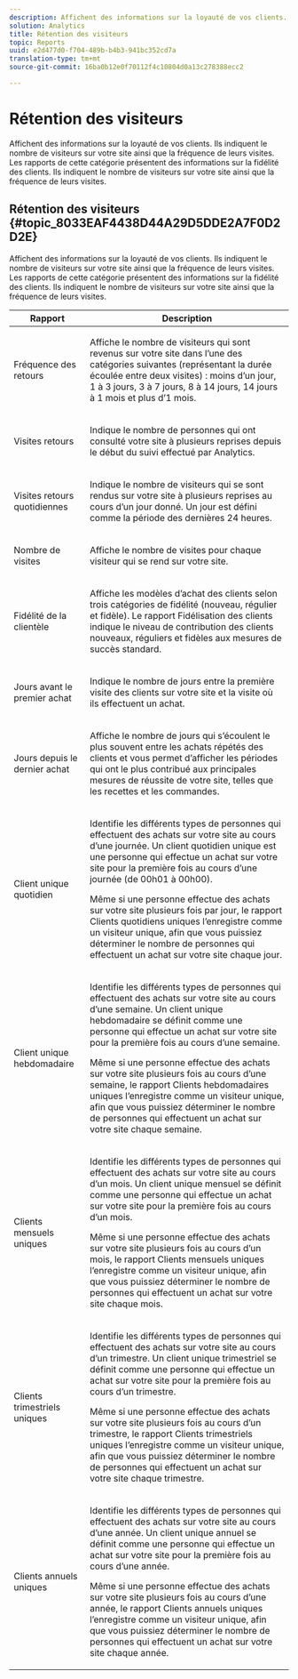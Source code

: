 ```yaml
---
description: Affichent des informations sur la loyauté de vos clients. Ils indiquent le nombre de visiteurs sur votre site ainsi que la fréquence de leurs visites. Les rapports de cette catégorie présentent des informations sur la fidélité des clients. Ils indiquent le nombre de visiteurs sur votre site ainsi que la fréquence de leurs visites.
solution: Analytics
title: Rétention des visiteurs
topic: Reports
uuid: e2d477d0-f704-489b-b4b3-941bc352cd7a
translation-type: tm+mt
source-git-commit: 16ba0b12e0f70112f4c10804d0a13c278388ecc2

---
```



# Rétention des visiteurs

Affichent des informations sur la loyauté de vos clients. Ils indiquent le nombre de visiteurs sur votre site ainsi que la fréquence de leurs visites. Les rapports de cette catégorie présentent des informations sur la fidélité des clients. Ils indiquent le nombre de visiteurs sur votre site ainsi que la fréquence de leurs visites.

## Rétention des visiteurs {#topic_8033EAF4438D44A29D5DDE2A7F0D2D2E}

Affichent des informations sur la loyauté de vos clients. Ils indiquent le nombre de visiteurs sur votre site ainsi que la fréquence de leurs visites. Les rapports de cette catégorie présentent des informations sur la fidélité des clients. Ils indiquent le nombre de visiteurs sur votre site ainsi que la fréquence de leurs visites.

<table id="table_486948EB47664B90BDF9915314B572B0"> 
 <thead> 
  <tr> 
   <th colname="col1" class="entry"> Rapport </th> 
   <th colname="col2" class="entry"> Description </th> 
  </tr> 
 </thead>
 <tbody> 
  <tr> 
   <td colname="col1"> Fréquence des retours </td> 
   <td colname="col2"> <p>Affiche le nombre de visiteurs qui sont revenus sur votre site dans l’une des catégories suivantes (représentant la durée écoulée entre deux visites) : moins d’un jour, 1 à 3 jours, 3 à 7 jours, 8 à 14 jours, 14 jours à 1 mois et plus d’1 mois. </p> </td> 
  </tr> 
  <tr> 
   <td colname="col1"> Visites retours </td> 
   <td colname="col2"> <p>Indique le nombre de personnes qui ont consulté votre site à plusieurs reprises depuis le début du suivi effectué par Analytics. </p> </td> 
  </tr> 
  <tr> 
   <td colname="col1"> Visites retours quotidiennes </td> 
   <td colname="col2"> <p>Indique le nombre de visiteurs qui se sont rendus sur votre site à plusieurs reprises au cours d’un jour donné. Un jour est défini comme la période des dernières 24 heures. </p> </td> 
  </tr> 
  <tr> 
   <td colname="col1"> Nombre de visites </td> 
   <td colname="col2"> <p>Affiche le nombre de visites pour chaque visiteur qui se rend sur votre site. </p> </td> 
  </tr> 
  <tr> 
   <td colname="col1"> Fidélité de la clientèle </td> 
   <td colname="col2"> <p>Affiche les modèles d’achat des clients selon trois catégories de fidélité (nouveau, régulier et fidèle). Le rapport <span class="wintitle">Fidélisation des clients</span> indique le niveau de contribution des clients nouveaux, réguliers et fidèles aux mesures de succès standard. </p> </td> 
  </tr> 
  <tr> 
   <td colname="col1"> Jours avant le premier achat </td> 
   <td colname="col2"> <p>Indique le nombre de jours entre la première visite des clients sur votre site et la visite où ils effectuent un achat. </p> </td> 
  </tr> 
  <tr> 
   <td colname="col1"> Jours depuis le dernier achat </td> 
   <td colname="col2"> <p>Affiche le nombre de jours qui s’écoulent le plus souvent entre les achats répétés des clients et vous permet d’afficher les périodes qui ont le plus contribué aux principales mesures de réussite de votre site, telles que les recettes et les commandes. </p> </td> 
  </tr> 
  <tr> 
   <td colname="col1"> Client unique quotidien </td> 
   <td colname="col2"> <p>Identifie les différents types de personnes qui effectuent des achats sur votre site au cours d’une journée. Un client quotidien unique est une personne qui effectue un achat sur votre site pour la première fois au cours d’une journée (de 00h01 à 00h00). </p> <p>Même si une personne effectue des achats sur votre site plusieurs fois par jour, le rapport <span class="wintitle">Clients quotidiens uniques</span> l’enregistre comme un visiteur unique, afin que vous puissiez déterminer le nombre de personnes qui effectuent un achat sur votre site chaque jour. </p> </td> 
  </tr> 
  <tr> 
   <td colname="col1"> Client unique hebdomadaire </td> 
   <td colname="col2"> <p>Identifie les différents types de personnes qui effectuent des achats sur votre site au cours d’une semaine. Un client unique hebdomadaire se définit comme une personne qui effectue un achat sur votre site pour la première fois au cours d’une semaine. </p> <p>Même si une personne effectue des achats sur votre site plusieurs fois au cours d’une semaine, le rapport <span class="wintitle">Clients hebdomadaires uniques</span> l’enregistre comme un visiteur unique, afin que vous puissiez déterminer le nombre de personnes qui effectuent un achat sur votre site chaque semaine. </p> </td> 
  </tr> 
  <tr> 
   <td colname="col1"> Clients mensuels uniques </td> 
   <td colname="col2"> <p>Identifie les différents types de personnes qui effectuent des achats sur votre site au cours d’un mois. Un client unique mensuel se définit comme une personne qui effectue un achat sur votre site pour la première fois au cours d’un mois. </p> <p>Même si une personne effectue des achats sur votre site plusieurs fois au cours d’un mois, le rapport <span class="wintitle">Clients mensuels uniques</span> l’enregistre comme un visiteur unique, afin que vous puissiez déterminer le nombre de personnes qui effectuent un achat sur votre site chaque mois. </p> </td> 
  </tr> 
  <tr> 
   <td colname="col1"> Clients trimestriels uniques </td> 
   <td colname="col2"> <p>Identifie les différents types de personnes qui effectuent des achats sur votre site au cours d’un trimestre. Un client unique trimestriel se définit comme une personne qui effectue un achat sur votre site pour la première fois au cours d’un trimestre. </p> <p>Même si une personne effectue des achats sur votre site plusieurs fois au cours d’un trimestre, le rapport <span class="wintitle">Clients trimestriels uniques</span> l’enregistre comme un visiteur unique, afin que vous puissiez déterminer le nombre de personnes qui effectuent un achat sur votre site chaque trimestre. </p> </td> 
  </tr> 
  <tr> 
   <td colname="col1"> Clients annuels uniques </td> 
   <td colname="col2"> <p>Identifie les différents types de personnes qui effectuent des achats sur votre site au cours d’une année. Un client unique annuel se définit comme une personne qui effectue un achat sur votre site pour la première fois au cours d’une année. </p> <p>Même si une personne effectue des achats sur votre site plusieurs fois au cours d’une année, le rapport <span class="wintitle">Clients annuels uniques</span> l’enregistre comme un visiteur unique, afin que vous puissiez déterminer le nombre de personnes qui effectuent un achat sur votre site chaque année. </p> </td> 
  </tr> 
 </tbody> 
</table>

